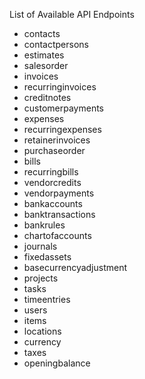 List of Available API Endpoints

- contacts
- contactpersons
- estimates
- salesorder
- invoices
- recurringinvoices
- creditnotes
- customerpayments
- expenses
- recurringexpenses
- retainerinvoices
- purchaseorder
- bills
- recurringbills
- vendorcredits
- vendorpayments
- bankaccounts
- banktransactions
- bankrules
- chartofaccounts
- journals
- fixedassets
- basecurrencyadjustment
- projects
- tasks
- timeentries
- users
- items
- locations
- currency
- taxes
- openingbalance
